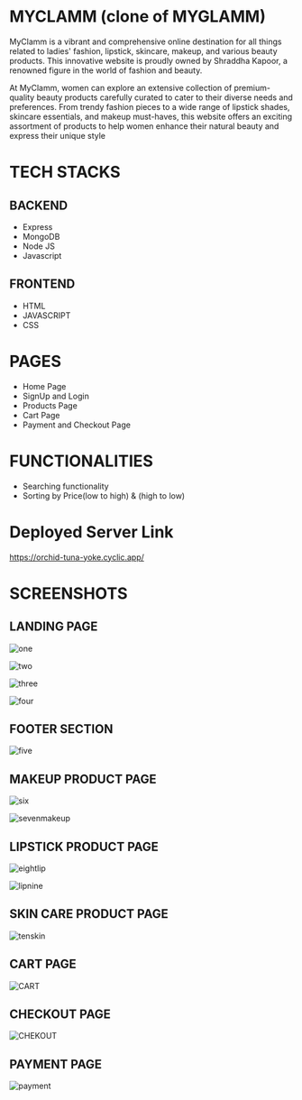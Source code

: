 # MYCLAMM (clone of MYGLAMM)


MyClamm is a vibrant and comprehensive online destination for all things related to ladies' fashion, lipstick, skincare, makeup, and various beauty products. This innovative website is proudly owned by Shraddha Kapoor, a renowned figure in the world of fashion and beauty.

At MyClamm, women can explore an extensive collection of premium-quality beauty products carefully curated to cater to their diverse needs and preferences. From trendy fashion pieces to a wide range of lipstick shades, skincare essentials, and makeup must-haves, this website offers an exciting assortment of products to help women enhance their natural beauty and express their unique style

# TECH STACKS

## BACKEND
 
 * Express
 * MongoDB
 * Node JS
 * Javascript
 
 ## FRONTEND
 * HTML
 * JAVASCRIPT
 * CSS 
 
 # PAGES
 * Home Page
 * SignUp and Login
 * Products Page
 * Cart Page
 * Payment and Checkout Page
 
 # FUNCTIONALITIES
 * Searching functionality
 * Sorting by Price(low to high) & (high to low)

# Deployed Server Link
https://orchid-tuna-yoke.cyclic.app/

# SCREENSHOTS

## LANDING PAGE

![one](https://github.com/mayki21/delicious-vacation-7867/assets/119392202/681fd7f9-1e30-463e-9a65-c8132d841538)

![two](https://github.com/mayki21/delicious-vacation-7867/assets/119392202/4a4ade6b-8338-45ea-b87c-fc099f101cba)

![three](https://github.com/mayki21/delicious-vacation-7867/assets/119392202/b7d1934c-a8a3-4271-9104-a28f3ef657bf)

![four](https://github.com/mayki21/delicious-vacation-7867/assets/119392202/f070325c-978c-4fdd-805b-544e4b4bfa89)

## FOOTER SECTION

![five](https://github.com/mayki21/delicious-vacation-7867/assets/119392202/af1a8e90-98dc-4ecb-bc6e-4b1a13f7b9c0)

## MAKEUP PRODUCT PAGE

![six](https://github.com/mayki21/delicious-vacation-7867/assets/119392202/026331f6-8cd2-4ef1-b726-8e9e4431fc17)

![sevenmakeup](https://github.com/mayki21/delicious-vacation-7867/assets/119392202/aa05523a-b2e4-46ef-ad30-c01c3c47b0ad)

## LIPSTICK PRODUCT PAGE

![eightlip](https://github.com/mayki21/delicious-vacation-7867/assets/119392202/31cc0762-16b0-486c-8d59-f5f74822a02a)

![lipnine](https://github.com/mayki21/delicious-vacation-7867/assets/119392202/7fa7603d-89a4-448d-9269-90b0677ebe48)

## SKIN CARE PRODUCT PAGE

![tenskin](https://github.com/mayki21/delicious-vacation-7867/assets/119392202/3adc788e-2b1c-477d-a241-3957c01a454b)

## CART PAGE

![CART](https://github.com/mayki21/delicious-vacation-7867/assets/119392202/83be8583-378e-4795-b654-45674eee814b)

## CHECKOUT PAGE

![CHEKOUT](https://github.com/mayki21/delicious-vacation-7867/assets/119392202/81faeed4-aa52-4fee-847b-cf07fce88335)

## PAYMENT PAGE

![payment](https://github.com/mayki21/delicious-vacation-7867/assets/119392202/bdfb62ab-0df9-491e-88cf-541ebd2d0fd0)

